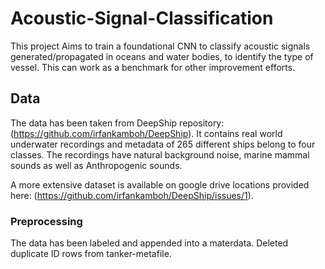 # Acoustic-Signal-Classification
This project Aims to train a foundational CNN to classify acoustic signals generated/propagated in oceans and water bodies, to identify the type of vessel. This can work as a benchmark for other improvement efforts.

## Data
The data has been taken from DeepShip repository: (https://github.com/irfankamboh/DeepShip). It contains real world underwater recordings and metadata of 265 different ships belong
to four classes. The recordings have natural background noise, marine mammal sounds as well as Anthropogenic sounds.

A more extensive dataset is available on google drive locations provided here: (https://github.com/irfankamboh/DeepShip/issues/1). 

### Preprocessing
The data has been labeled and appended into a materdata. Deleted duplicate ID rows from tanker-metafile.
